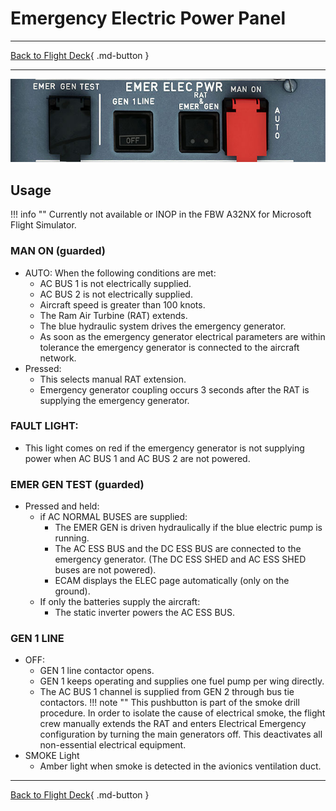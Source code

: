 # Emergency Electric Power Panel

---

[Back to Flight Deck](../index.md){ .md-button }

---

![Emergency Electric Power Panel Panel](../../../assets/a32nx-briefing/overhead-panel/Emergency-electrical.jpg "Emergency Electric Power Panel")

## Usage

!!! info ""
    Currently not available or INOP in the FBW A32NX for Microsoft Flight Simulator.

### MAN ON (guarded)

- AUTO: When the following conditions are met:
    - AC BUS 1 is not electrically supplied.
    - AC BUS 2 is not electrically supplied.
    - Aircraft speed is greater than 100 knots.
    - The Ram Air Turbine (RAT) extends.
    - The blue hydraulic system drives the emergency generator.
    - As soon as the emergency generator electrical parameters are within tolerance the emergency generator is connected to the aircraft network.
- Pressed:
    - This selects manual RAT extension.
    - Emergency generator coupling occurs 3 seconds after the RAT is supplying the emergency generator.

### FAULT LIGHT:

- This light comes on red if the emergency generator is not supplying power when AC BUS 1 and AC BUS 2 are not powered.

### EMER GEN TEST (guarded)

- Pressed and held:
    - if AC NORMAL BUSES are supplied:
        - The EMER GEN is driven hydraulically if the blue electric pump is running.
        - The AC ESS BUS and the DC ESS BUS are connected to the emergency generator. (The DC ESS SHED and AC ESS SHED buses are not powered).
        - ECAM displays the ELEC page automatically (only on the ground).
    - If only the batteries supply the aircraft:
        - The static inverter powers the AC ESS BUS.

### GEN 1 LINE

- OFF:
    - GEN 1 line contactor opens.
    - GEN 1 keeps operating and supplies one fuel pump per wing directly.
    - The AC BUS 1 channel is supplied from GEN 2 through bus tie contactors.
    !!! note ""
        This pushbutton is part of the smoke drill procedure. In order to isolate the cause of electrical smoke, the flight crew manually extends the RAT and enters Electrical Emergency configuration by turning the main generators off. This deactivates all non-essential electrical equipment.
- SMOKE Light
    - Amber light when smoke is detected in the avionics ventilation duct.


---

[Back to Flight Deck](../index.md){ .md-button }
